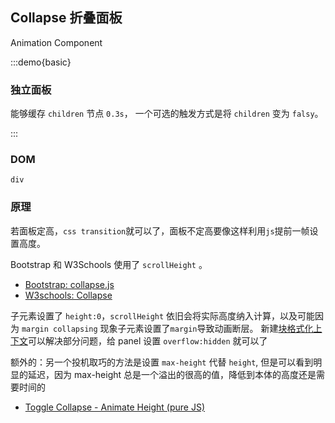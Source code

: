## Collapse 折叠面板

Animation Component

:::demo{basic}

### 独立面板

能够缓存 `children` 节点 `0.3s`， 一个可选的触发方式是将 `children` 变为 `falsy`。

:::

### DOM

`div`

### 原理

若面板定高，`css transition`就可以了，面板不定高要像这样利用`js`提前一帧设置高度。

Bootstrap 和 W3Schools 使用了 `scrollHeight` 。

- [Bootstrap: collapse.js](https://github.com/twbs/bootstrap/blob/main/js/src/collapse.js#L202)
- [W3schools: Collapse ](https://www.w3schools.com/howto/howto_js_collapsible.asp)

子元素设置了 `height:0`，`scrollHeight` 依旧会将实际高度纳入计算，以及可能因为 `margin collapsing` 现象子元素设置了`margin`导致动画断层。
新建[块格式化上下文](https://zhuanlan.zhihu.com/p/131402341)可以解决部分问题，给 panel 设置 `overflow:hidden` 就可以了

额外的：另一个投机取巧的方法是设置 `max-height` 代替 `height`, 但是可以看到明显的延迟，因为 max-height 总是一个溢出的很高的值，降低到本体的高度还是需要时间的

- [Toggle Collapse - Animate Height (pure JS) ](https://codepen.io/davidcochran/pen/RNOOEO)
